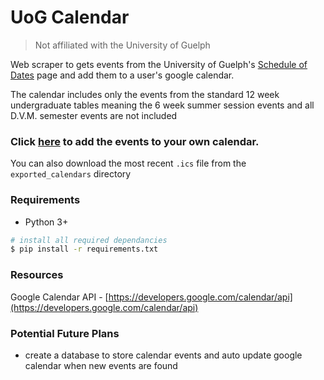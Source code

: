 # UoG Calendar

> Not affiliated with the University of Guelph

Web scraper to gets events from the University of Guelph's [Schedule of Dates](https://calendar.uoguelph.ca/undergraduate-calendar/schedule-dates/) page and add them to a user's google calendar.

The calendar includes only the events from the standard 12 week undergraduate tables meaning the 6 week summer session events and all D.V.M. semester events are not included

### Click [here](https://calendar.google.com/calendar/u/0?cid=dDZnN2o0MmI1YTZjOG5nOGlnNDVwdmYyODRAZ3JvdXAuY2FsZW5kYXIuZ29vZ2xlLmNvbQ) to add the events to your own calendar.

You can also download the most recent `.ics` file from the `exported_calendars` directory

### Requirements

- Python 3+

```bash
# install all required dependancies
$ pip install -r requirements.txt
```

### Resources

Google Calendar API - [https://developers.google.com/calendar/api](https://developers.google.com/calendar/api)

### Potential Future Plans

- create a database to store calendar events and auto update google calendar when new events are found
